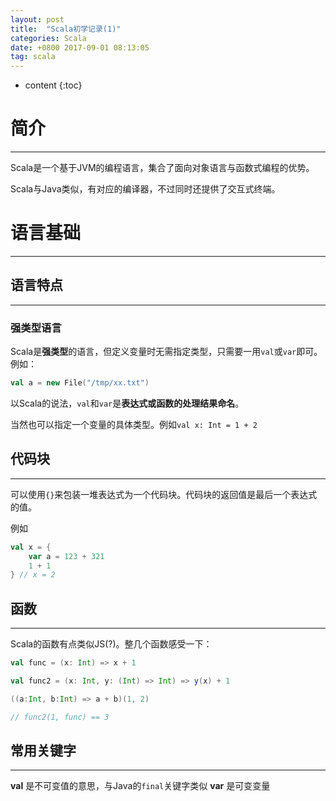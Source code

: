 ```yaml
---
layout: post
title:  "Scala初学记录(1)"
categories: Scala
date: +0800 2017-09-01 08:13:05
tag: scala
---
```


* content
{:toc}

# 简介
--------------
Scala是一个基于JVM的编程语言，集合了面向对象语言与函数式编程的优势。

Scala与Java类似，有对应的编译器，不过同时还提供了交互式终端。

# 语言基础
--------------

## 语言特点
--------------

### 强类型语言
Scala是**强类型**的语言，但定义变量时无需指定类型，只需要一用`val`或`var`即可。例如：
```scala
val a = new File("/tmp/xx.txt")
```
以Scala的说法，`val`和`var`是**表达式或函数的处理结果命名**。

当然也可以指定一个变量的具体类型。例如```val x: Int = 1 + 2```



## 代码块
--------------
可以使用`{}`来包装一堆表达式为一个代码块。代码块的返回值是最后一个表达式的值。

例如
```scala
val x = {
    var a = 123 + 321
    1 + 1
} // x = 2
```

## 函数
--------------
Scala的函数有点类似JS(?)。整几个函数感受一下：
```scala
val func = (x: Int) => x + 1

val func2 = (x: Int, y: (Int) => Int) => y(x) + 1

((a:Int, b:Int) => a + b)(1, 2)

// func2(1, func) == 3
```

## 常用关键字
--------------
**val** 是不可变值的意思，与Java的`final`关键字类似
**var** 是可变变量

